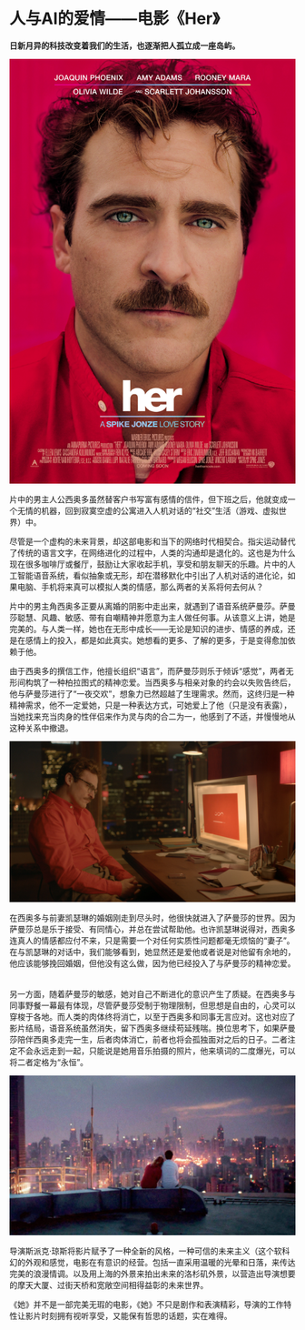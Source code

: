 # 人与AI的爱情——电影《Her》

**日新月异的科技改变着我们的生活，也逐渐把人孤立成一座岛屿。**


   
  ![](03-3.jpg) 


片中的男主人公西奥多虽然替客户书写富有感情的信件，但下班之后，他就变成一个无情的机器，回到寂寞空虚的公寓进入人机对话的“社交”生活（游戏、虚拟世界）中。  
    
尽管是一个虚构的未来背景，却这部电影和当下的网络时代相契合。指尖运动替代了传统的语言文字，在网络进化的过程中，人类的沟通却是退化的。这也是为什么现在很多咖啡厅或餐厅，鼓励让大家收起手机，享受和朋友聊天的乐趣。片中的人工智能语音系统，看似抽象或无形，却在潜移默化中引出了人机对话的进化论，如果电脑、手机将来真可以模拟人类的情感，那么两者的关系将何去何从？        
  
片中的男主角西奥多正要从离婚的阴影中走出来，就遇到了语音系统萨曼莎。萨曼莎聪慧、风趣、敏感、带有自嘲精神并愿意为主人做任何事。从该意义上讲，她是完美的。与人类一样，她也在无形中成长——无论是知识的进步、情感的养成，还是在感情上的投入，都是如此真实。她想看的更多、了解的更多，于是变得愈加依赖于他。  
  
由于西奥多的撰信工作，他擅长组织“语言”，而萨曼莎则乐于倾诉“感觉”，两者无形间构筑了一种柏拉图式的精神恋爱。当西奥多与相亲对象的约会以失败告终后，他与萨曼莎进行了“一夜交欢”，想象力已然超越了生理需求。然而，这终归是一种精神需求，他不一定爱她，只是一种表达方式，可她爱上了他（只是没有表露），当她找来充当肉身的性伴侣来作为灵与肉的合二为一，他感到了不适，并慢慢地从这种关系中撤退。  

![](03-1.jpg)

在西奥多与前妻凯瑟琳的婚姻刚走到尽头时，他很快就进入了萨曼莎的世界。因为萨曼莎总是乐于接受、有同情心，并总在尝试帮助他。也许凯瑟琳说得对，西奥多连真人的情感都应付不来，只是需要一个对任何实质性问题都毫无烦恼的“妻子”。在与凯瑟琳的对话中，我们能够看到，她显然还是爱他或者说是对他留有余地的，他应该能够挽回婚姻，但他没有这么做，因为他已经投入了与萨曼莎的精神恋爱。
　　

另一方面，随着萨曼莎的敏感，她对自己不断进化的意识产生了质疑。在西奥多与同事野餐一幕最有体现，尽管萨曼莎受制于物理限制，但思想是自由的，心灵可以穿梭于各地。而人类的肉体终将消亡，以至于西奥多和同事无言应对。这也对应了影片结局，语音系统虽然消失，留下西奥多继续苟延残喘。换位思考下，如果萨曼莎陪伴西奥多走完一生，后者肉体消亡，前者也将会孤独面对之后的日子。二者注定不会永远走到一起，只能说是她用音乐拍摄的照片，他来填词的二度爆光，可以将二者定格为“永恒”。

![](03-2.jpg)

导演斯派克·琼斯将影片赋予了一种全新的风格，一种可信的未来主义（这个软科幻的外观和感觉，电影在有意识的经营。包括一直采用温暖的光晕和日落，来传达完美的浪漫情调。以及用上海的外景来拍出未来的洛杉矶外景，以营造出导演想要的摩天大厦、过街天桥和宽敞空间相得益彰的未来世界。

《她》并不是一部完美无瑕的电影，《她》不只是剧作和表演精彩，导演的工作特性让影片时刻拥有视听享受，又能保有哲思的话题，实在难得。